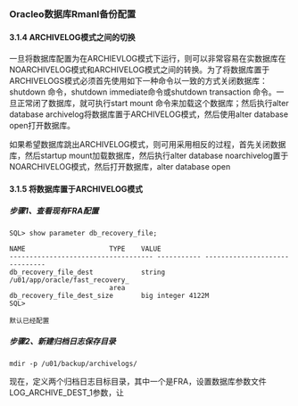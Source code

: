 
### Oracleo数据库Rmanl备份配置

#### 3.1.4 ARCHIVELOG模式之间的切换

   一旦将数据库配置为在ARCHIEVLOG模式下运行，则可以非常容易在实数据库在NOARCHIVELOG模式和ARCHIVELOG模式之间的转换。为了将数据库置于ARCHIVELOGS模式必须首先使用如下一种命令以一致的方式关闭数据库：shutdown 命令，shutdown immediate命令或shutdown transaction 命令。一旦正常闭了数据库，就可执行start mount 命令来加载这个数据库；然后执行alter database archivelog将数据库置于ARCHIVELOG模式，然后使用alter database open打开数据库。
  
   如果希望数据库跳出ARCHIVELOG模式，则可用采用相反的过程，首先关闭数据库，然后startup mount加载数据库，然后执行alter database noarchivelog置于NOARCHIVELOG模式，然后打开数据库，alter database open

#### 3.1.5 将数据库置于ARCHIVELOG模式

##### 步骤1、查看现有FRA配置

```
SQL> show parameter db_recovery_file;

NAME				     TYPE	 VALUE
------------------------------------ ----------- ------------------------------
db_recovery_file_dest		     string	 /u01/app/oracle/fast_recovery_
						 area
db_recovery_file_dest_size	     big integer 4122M
SQL> 

默认已经配置

```
##### 步骤2、新建归档日志保存目录
```
mdir -p /u01/backup/archivelogs/
```
现在，定义两个归档日志目标目录，其中一个是FRA，设置数据库参数文件
LOG_ARCHIVE_DEST_1参数，让
 